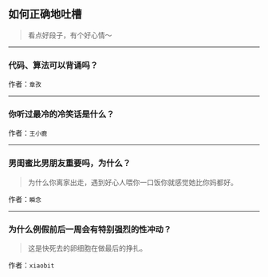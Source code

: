 ## 如何正确地吐槽

> 看点好段子，有个好心情～


 
---

### 代码、算法可以背诵吗？

> 


作者：`章孜`

---

### 你听过最冷的冷笑话是什么？

> 


作者：`王小鹿`

---

### 男闺蜜比男朋友重要吗，为什么？

> 为什么你离家出走，遇到好心人喂你一口饭你就感觉她比你妈都好。


作者：`瞬念`

---

### 为什么例假前后一周会有特别强烈的性冲动？

> 这是快死去的卵细胞在做最后的挣扎。


作者：`xiaobit`